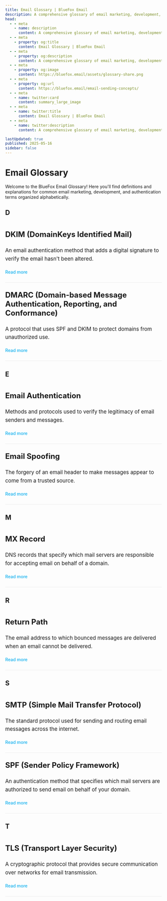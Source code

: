 ```yaml
---
title: Email Glossary | BlueFox Email
description: A comprehensive glossary of email marketing, development, and authentication terms.
head:
  - - meta
    - name: description
      content: A comprehensive glossary of email marketing, development, and authentication terms.
  - - meta
    - property: og:title
      content: Email Glossary | BlueFox Email
  - - meta
    - property: og:description
      content: A comprehensive glossary of email marketing, development, and authentication terms.
  - - meta
    - property: og:image
      content: https://bluefox.email/assets/glossary-share.png
  - - meta
    - property: og:url
      content: https://bluefox.email/email-sending-concepts/
  - - meta
    - name: twitter:card
      content: summary_large_image
  - - meta
    - name: twitter:title
      content: Email Glossary | BlueFox Email
  - - meta
    - name: twitter:description
      content: A comprehensive glossary of email marketing, development, and authentication terms.

lastUpdated: true
published: 2025-05-16
sidebar: false
---
```


# Email Glossary

Welcome to the BlueFox Email Glossary! Here you'll find definitions and explanations for common email marketing, development, and authentication terms organized alphabetically.

## <a id="section-d"></a>D

<div class="glossary-item">
  <h3><a href="/email-sending-concepts/dkim-new">DKIM (DomainKeys Identified Mail)</a></h3>
  <p>An email authentication method that adds a digital signature to verify the email hasn't been altered.</p>
  <a href="/email-sending-concepts/dkim-new" class="read-more">Read more</a>
</div>

<div class="glossary-item">
  <h3><a href="/email-sending-concepts/dmarc-new">DMARC (Domain-based Message Authentication, Reporting, and Conformance)</a></h3>
  <p>A protocol that uses SPF and DKIM to protect domains from unauthorized use.</p>
  <a href="/email-sending-concepts/dmarc-new" class="read-more">Read more</a>
</div>

## <a id="section-e"></a>E

<div class="glossary-item">
  <h3><a href="/email-sending-concepts/email-authentication-new">Email Authentication</a></h3>
  <p>Methods and protocols used to verify the legitimacy of email senders and messages.</p>
  <a href="/email-sending-concepts/email-authentication-new" class="read-more">Read more</a>
</div>

<div class="glossary-item">
  <h3><a href="/email-sending-concepts/email-spoofing-new">Email Spoofing</a></h3>
  <p>The forgery of an email header to make messages appear to come from a trusted source.</p>
  <a href="/email-sending-concepts/email-spoofing-new" class="read-more">Read more</a>
</div>

## <a id="section-m"></a>M

<div class="glossary-item">
  <h3><a href="/email-sending-concepts/mx-record-new">MX Record</a></h3>
  <p>DNS records that specify which mail servers are responsible for accepting email on behalf of a domain.</p>
  <a href="/email-sending-concepts/mx-record-new" class="read-more">Read more</a>
</div>

## <a id="section-r"></a>R

<div class="glossary-item">
  <h3><a href="/email-sending-concepts/return-path-new">Return Path</a></h3>
  <p>The email address to which bounced messages are delivered when an email cannot be delivered.</p>
  <a href="/email-sending-concepts/return-path-new" class="read-more">Read more</a>
</div>

## <a id="section-s"></a>S

<div class="glossary-item">
  <h3><a href="/email-sending-concepts/smtp-new">SMTP (Simple Mail Transfer Protocol)</a></h3>
  <p>The standard protocol used for sending and routing email messages across the internet.</p>
  <a href="/email-sending-concepts/smtp-new" class="read-more">Read more</a>
</div>

<div class="glossary-item">
  <h3><a href="/email-sending-concepts/spf-new">SPF (Sender Policy Framework)</a></h3>
  <p>An authentication method that specifies which mail servers are authorized to send email on behalf of your domain.</p>
  <a href="/email-sending-concepts/spf-new" class="read-more">Read more</a>
</div>

## <a id="section-t"></a>T

<div class="glossary-item">
  <h3><a href="/email-sending-concepts/tls-new">TLS (Transport Layer Security)</a></h3>
  <p>A cryptographic protocol that provides secure communication over networks for email transmission.</p>
  <a href="/email-sending-concepts/tls-new" class="read-more">Read more</a>
</div>

<style>
.glossary-nav {
  display: flex;
  flex-wrap: wrap;
  gap: 12px;
  margin: 30px 0;
  padding: 15px;
  background-color: #f8f9fa;
  border-radius: 8px;
}

.dark .glossary-nav {
  background-color: #252529;
}

.glossary-nav a {
  display: inline-block;
  width: 36px;
  height: 36px;
  line-height: 36px;
  text-align: center;
  font-weight: bold;
  border-radius: 50%;
  background-color: white;
  color: #13B0EE;
  text-decoration: none;
  transition: all 0.3s cubic-bezier(0.25, 0.8, 0.25, 1);
  position: relative;
  overflow: hidden;
  box-shadow: 0 1px 3px rgba(0,0,0,0.1);
}

.dark .glossary-nav a {
  background-color: #3a3a3a;
  box-shadow: 0 1px 3px rgba(0,0,0,0.2);
}

.glossary-nav a:hover {
  background-color: #13B0EE;
  color: white;
  transform: scale(1.1) translateY(-2px);
  box-shadow: 0 4px 8px rgba(19, 176, 238, 0.3);
}

.glossary-nav a:active {
  transform: scale(0.95);
  box-shadow: 0 2px 4px rgba(19, 176, 238, 0.2);
  transition: all 0.1s ease;
}

.glossary-nav a::after {
  content: '';
  position: absolute;
  top: 50%;
  left: 50%;
  width: 120%;
  height: 120%;
  background: radial-gradient(circle, rgba(255,255,255,0.7) 0%, transparent 70%);
  opacity: 0;
  transform: translate(-50%, -50%) scale(0);
  transition: transform 0.6s, opacity 0.6s;
  pointer-events: none;
}

.glossary-nav a:active::after {
  opacity: 1;
  transform: translate(-50%, -50%) scale(1);
  transition: transform 0.1s, opacity 0.1s;
}

/* Target effect for section headers */
h2:target {
  animation: highlight-section 1.5s ease;
}

@keyframes highlight-section {
  0% {
    background-color: rgba(19, 176, 238, 0.1);
  }
  100% {
    background-color: transparent;
  }
}

.glossary-item {
  padding: 25px 0;
  border-bottom: 1px solid #eaeaea;
  transition: transform 0.2s ease;
}

.dark .glossary-item {
  border-bottom: 1px solid #2d3748;
}

.glossary-item:last-child {
  border-bottom: none;
}

.glossary-item h3 {
  margin-top: 0;
  font-size: 1.5rem;
}

.glossary-item h3 a {
  color: inherit;
  text-decoration: none;
}

.glossary-item h3 a:hover {
  color: #13B0EE;
}

.glossary-item p {
  margin: 12px 0;
  font-size: 1.05rem;
  line-height: 1.6;
}

.read-more {
  display: inline-block;
  color: #13B0EE;
  font-weight: 500;
  text-decoration: none;
  margin-top: 8px;
}

.read-more:hover {
  text-decoration: underline;
}
</style>

